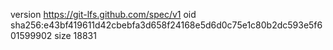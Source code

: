 version https://git-lfs.github.com/spec/v1
oid sha256:e43bf419611d42cbebfa3d658f24168e5d6d0c75e1c80b2dc593e5f601599902
size 18831
